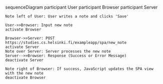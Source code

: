 sequenceDiagram
    participant User
    participant Browser
    participant Server

    Note left of User: User writes a note and clicks 'Save'

    User->>Browser: Input new note
    activate Browser

    Browser->>Server: POST https://studies.cs.helsinki.fi/exampleapp/spa/new_note
    activate Server
    Note over Server: Server processes the new note
    Server-->>Browser: Response (Success or Error Message)
    deactivate Server

    Note right of Browser: If success, JavaScript updates the SPA view with the new note
    deactivate Browser
